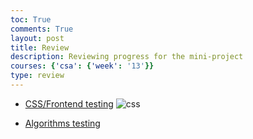 ```yaml
---
toc: True
comments: True
layout: post
title: Review
description: Reviewing progress for the mini-project
courses: {'csa': {'week': '13'}}
type: review
---
```

* [CSS/Frontend testing](https://aidenhuynh.github.io/sortsortsort/tester.html)
![css]({{site.baseurl}}/images/css_test.png)

* [Algorithms testing]()